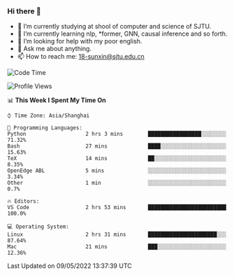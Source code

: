 ### Hi there 👋

<!--
**sunxin000/sunxin000** is a ✨ _special_ ✨ repository because its `README.md` (this file) appears on your GitHub profile.

Here are some ideas to get you started:

- 🔭 I’m currently working on ...
- 🌱 I’m currently learning ...
- 👯 I’m looking to collaborate on ...
- 🤔 I’m looking for help with ...
- 💬 Ask me about ...
- 📫 How to reach me: ...
- 😄 Pronouns: ...
- ⚡ Fun fact: ...
-->
- 🏫 I’m currently studying at shool of computer and science of SJTU.
- 🌱 I’m currently learning nlp, \*former, GNN, causal inference and so forth.
- 🤔 I’m looking for help with my poor english.
- 💬 Ask me about anything.
- 📫 How to reach me: 18-sunxin@sjtu.edu.cn
<!--START_SECTION:waka-->
![Code Time](http://img.shields.io/badge/Code%20Time-185%20hrs%2049%20mins-blue)

![Profile Views](http://img.shields.io/badge/Profile%20Views-5-blue)

📊 **This Week I Spent My Time On** 

```text
⌚︎ Time Zone: Asia/Shanghai

💬 Programming Languages: 
Python                   2 hrs 3 mins        █████████████████░░░░░░░░   71.32% 
Bash                     27 mins             ████░░░░░░░░░░░░░░░░░░░░░   15.63% 
TeX                      14 mins             ██░░░░░░░░░░░░░░░░░░░░░░░   8.35% 
OpenEdge ABL             5 mins              ░░░░░░░░░░░░░░░░░░░░░░░░░   3.34% 
Other                    1 min               ░░░░░░░░░░░░░░░░░░░░░░░░░   0.7%

🔥 Editors: 
VS Code                  2 hrs 53 mins       █████████████████████████   100.0%

💻 Operating System: 
Linux                    2 hrs 31 mins       ██████████████████████░░░   87.64% 
Mac                      21 mins             ███░░░░░░░░░░░░░░░░░░░░░░   12.36%

```


 Last Updated on 09/05/2022 13:37:39 UTC
<!--END_SECTION:waka-->
